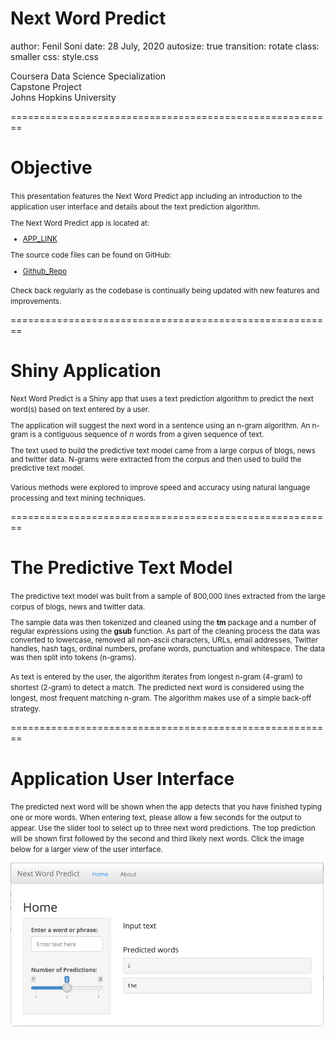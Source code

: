 Next Word Predict
========================================================
author: Fenil Soni
date: 28 July, 2020
autosize: true
transition: rotate
class: smaller
css: style.css

Coursera Data Science Specialization<br />
Capstone Project<br />
Johns Hopkins University<br />

========================================================
# **Objective**

<small>
This presentation features the Next Word Predict app
including an introduction to the application user
interface and details about the text prediction
algorithm.

The Next Word Predict app is located at:

<ul>
    <li><a target="_blank" href="https://fenil1608.shinyapps.io/DataScience_Capstone_Final/">APP_LINK</a></li>
</ul>

The source code files can be found on GitHub:

<ul>
    <li><a target="_blank" href="https://github.com/fenil1608/DATAScience_Capstone_John_Hopkins/">Github_Repo</a></li>
</ul>

Check back regularly as the codebase is continually being updated with
new features and improvements.
</small>

========================================================
# **Shiny Application**

<small>
Next Word Predict is a Shiny app that uses a text
prediction algorithm to predict the next word(s) based on
text entered by a user.

The application will suggest the next word in a sentence
using an n-gram algorithm. An n-gram is a contiguous sequence
of *n* words from a given sequence of text.

The text used to build the predictive text model came from a
large corpus of blogs, news and twitter data. N-grams were
extracted from the corpus and then used to build the
predictive text model.

Various methods were explored to improve speed and
accuracy using natural language processing and text mining
techniques.
</small>

========================================================
# **The Predictive Text Model**

<small>
The predictive text model was built from a sample of
800,000 lines extracted from the large corpus of blogs,
news and twitter data.

The sample data was then
tokenized and cleaned using the **tm** package and a number
of regular expressions using the **gsub** function. As
part of the cleaning process the data was converted to
lowercase, removed all non-ascii characters, URLs,
email addresses, Twitter handles, hash tags, ordinal numbers,
profane words, punctuation and whitespace. The data was
then split into tokens (n-grams).

As text is entered by the user, the algorithm iterates
from longest n-gram (4-gram) to shortest (2-gram) to
detect a match. The predicted next word is considered using
the longest, most frequent matching n-gram. The algorithm
makes use of a simple back-off strategy.
</small>

========================================================
# **Application User Interface**

<small>
The predicted next word will be shown when the app
detects that you have finished typing one or more words.
When entering text, please allow a few seconds for the
output to appear. Use the slider tool to select up to
three next word predictions. The top prediction will be
shown first followed by the second and third likely
next words. Click the image below for a larger view
of the user interface.
</small>

<a target="_blank" href="http://www.idevelopment.info/data/DataScience/uploads/next-word-predict-ui-large.png"><img src="images/next-word-predict-ui.png"></a>
